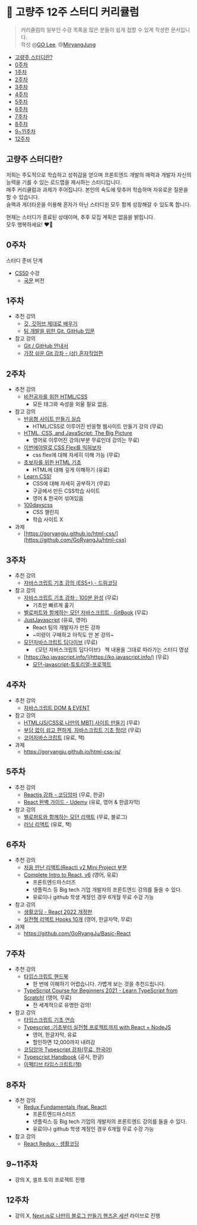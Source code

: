 # 🥂 고량주 12주 스터디 커리큘럼
> 커리큘럼의 일부인 수강 목록을 많은 분들이 쉽게 접할 수 있게 작성한 문서입니다.  
> 작성 @[GO Lee](https://github.com/goleedev), @[MiryangJung](https://github.com/MiryangJung)

- [고량주 스터디란?](#고량주-스터디란)
- [0주차](#0주차)
- [1주차](#1주차)
- [2주차](#2주차)
- [3주차](#3주차)
- [4주차](#4주차)
- [5주차](#5주차)
- [6주차](#6주차)
- [7주차](#7주차)
- [8주차](#8주차)
- [9~11주차](#911주차)
- [12주차](#12주차)

## 고량주 스터디란?

저희는 주도적으로 학습하고 성취감을 얻으며 프론트엔드 개발의 매력과 개발자 자신의 능력을 기를 수 있는 로드맵을 제시하는 스터디입니다.  
매주 커리큘럼과 과제가 주어집니다. 본인의 속도에 맞추어 학습하며 자유로운 질문을 할 수 있습니다.  
슬랙과 게더타운을 이용해 혼자가 아닌 스터디원 모두 함께 성장해갈 수 있도록 합니다.

현재는 스터디가 종료된 상태이며, 추후 모집 계획은 없음을 밝힙니다.  
모두 행복하세요! ❤️‍🔥

## 0주차

스터디 준비 단계
- [CS50](https://www.youtube.com/channel/UCcabW7890RKJzL968QWEykA) 수강
    - [국문](https://www.boostcourse.org/cs112) 버전

## 1주차

- 추천 강의
  - [깃, 깃허브 제대로 배우기](https://www.youtube.com/watch?v=Z9dvM7qgN9s)
  - [팀 개발을 위한 Git, GitHub 입문](https://inf.run/QqnS)
- 참고 강의
  - [Git / GitHub 안내서](https://subicura.com/git/)
  - [가장 쉬운 Git 강좌 - (상) 혼자작업편](https://www.youtube.com/watch?v=FXDjmsiv8fI)

## 2주차

- 추천 강의
  - [비전공자를 위한 HTML/CSS](https://www.boostcourse.org/cs120)
    - 모든 태그와 속성을 외울 필요 없음.
- 참고 강의
    - [반응형 사이트 만들기 실습](https://inf.run/Pk6m)
        - HTML/CSS로 이루어진 반응형 웹사이트 만들기 강의 (무료)
    - [HTML, CSS, and JavaScript: The Big Picture](https://www.pluralsight.com/courses/html-css-javascript-big-picture)
        - 영어로 이루어진 강의(부분 무료인데 강의는 무료)
    - [이번에야말로 CSS Flex를 익혀보자](https://studiomeal.com/archives/197)
        - css flex에 대해 자세히 이해 가능 (무료)
    - [초보자를 위한 HTML 기초](https://inf.run/4ayc)
        - HTML에 대해 깊게 이해하기 (유료)
    - [Learn CSS!](https://web.dev/learn/css/)
        - CSS에 대해 자세히 공부하기 (무료)
        - 구글에서 만든 CSS학습 사이트
        - 영어 & 한국어 섞여있음
    - [100dayscss](https://100dayscss.com/)
        - CSS 챌린지
        - 학습 사이트 X
- 과제
  - [https://goryangju.github.io/html-css/](https://github.com/GoRyangJu/html-css)

## 3주차

- 추천 강의
  - [자바스크립트 기초 강의 (ES5+) - 드림코딩](https://www.youtube.com/playlist?list=PLv2d7VI9OotTVOL4QmPfvJWPJvkmv6h-2)
- 참고 강의
  - [자바스크립트 기초 강좌 : 100분 완성](https://youtu.be/KF6t61yuPCY) (무료)
    - 기초만 빠르게 훑기
  - [벨로퍼트와 함께하는 모던 자바스크립트 · GitBook](https://learnjs.vlpt.us/) (무료)
  - [JustJavascript](https://justjavascript.com/) (유료, 영어)
    - React 팀의 개발자가 만든 강좌
    - ~미량이 구매하고 아직도 안 본 강의~
  - [모던자바스크립트 딥다이브](https://inf.run/jsmg) (무료)
    - 《모던 자바스크립트 딥다이브》 책 내용을 그대로 따라가는 스터디 영상
  - [https://ko.javascript.info/](https://ko.javascript.info/) (무료)
    - [모던-javascript-튜토리얼-프로젝트](https://violetboralee.medium.com/%EB%AA%A8%EB%8D%98-javascript-%ED%8A%9C%ED%86%A0%EB%A6%AC%EC%96%BC-%ED%94%84%EB%A1%9C%EC%A0%9D%ED%8A%B8-4338630fef35) 

## 4주차

- 추천 강의
  - [자바스크립트 DOM & EVENT](https://youtube.com/playlist?list=PLZKTXPmaJk8JVQv3XSNF8yJMdsxbFrO3S)
- 참고 강의
  - [HTML/JS/CSS로 나만의 MBTI 사이트 만들기](https://edu.goorm.io/lecture/25652/%ED%95%98%EB%A3%A8-10%EB%B6%84-web-project-html-js-css%EB%A1%9C-%EB%82%98%EB%A7%8C%EC%9D%98-mbti-%EC%82%AC%EC%9D%B4%ED%8A%B8-%EB%A7%8C%EB%93%A4%EA%B8%B0) (무료)
  - [부담 없이 쉽고 편하게, 자바스크립트 기초 정리!](https://edu.goorm.io/lecture/14938/%EB%B6%80%EB%8B%B4-%EC%97%86%EC%9D%B4-%EC%89%BD%EA%B3%A0-%ED%8E%B8%ED%95%98%EA%B2%8C-%EC%9E%90%EB%B0%94%EC%8A%A4%ED%81%AC%EB%A6%BD%ED%8A%B8-%EA%B8%B0%EC%B4%88-%EC%A0%95%EB%A6%AC) (무료)
  - [코어자바스크립트](http://book.naver.com/bookdb/book_detail.naver?bid=15433261) (유료, 책)
- 과제
  - https://goryangju.github.io/html-css-js/ 

## 5주차

- 추천 강의
  - [Reactjs 강좌 - 코딩앙마](https://www.youtube.com/playlist?list=PLZKTXPmaJk8J_fHAzPLH8CJ_HO_M33e7-) (무료, 한글)
  - [React 완벽 가이드 - Udemy](https://www.udemy.com/course/best-react/) (유료, 영어 & 한글자막)
- 참고 강의
  - [벨로퍼트와 함께하는 모던 리액트](https://react.vlpt.us/) (무료, 블로그)
  - [러닝 리액트](http://book.naver.com/bookdb/book_detail.naver?bid=20648949) (유료, 책)

## 6주차

- 추천 강의
  - [처음 만난 리액트(React) v2  Mini Project 부분](https://www.youtube.com/playlist?list=PLo3AHtncM26y0qX58gjc_QrkYlBCzQ2R_)
  - [Complete Intro to React, v6](https://frontendmasters.com/courses/complete-react-v6/) (영어, 유료)
    - 프론트엔드마스터즈
    - 넷플릭스 등 Big tech 기업 개발자의 프론트엔드 강의를 들을 수 있다.
    - 유료이나 github 학생 계정인 경우 6개월 무료 수강 가능
- 참고 강의
  - [생활코딩 - React 2022 개정판](https://www.youtube.com/playlist?list=PLuHgQVnccGMCOGstdDZvH41x0Vtvwyxu7)
  - [실전형 리액트 Hooks 10개](https://nomadcoders.co/react-hooks-introduction) (영어, 한글자막, 무료)
- 과제
  - https://github.com/GoRyangJu/Basic-React

## 7주차

- 추천 강의
  - [타입스크립트 핸드북](https://joshua1988.github.io/ts/)
    - 한 번에 이해하기 어렵습니다. 가볍게 보는 것을 추천드립니다.
  - [TypeScript Course for Beginners 2021 - Learn TypeScript from Scratch!](https://www.youtube.com/watch?v=BwuLxPH8IDs) (영어, 무료)
    - 전 세계적으로 유명한 강의!
- 참고 강의
  - [타입스크립트 기초 연습](https://velog.io/@velopert/typescript-basics)
  - [Typescript :기초부터 실전형 프로젝트까지 with React + NodeJS](https://www.udemy.com/course/best-typescript-21/)
    - 영어, 한글자막, 유료
    - 할인하면 12,000까지 내려감
  - [코딩앙마 Typescript 강좌(무료, 한국어)](https://www.youtube.com/playlist?list=PLZKTXPmaJk8KhKQ_BILr1JKCJbR0EGlx0)
  - [Typescript Handbook](https://typescript-kr.github.io/) (공식, 한글)
  - [이펙티브 타입스크립트(책)](http://book.naver.com/bookdb/book_detail.naver?bid=20611649)

## 8주차

- 추천 강의
  - [Redux Fundamentals (feat. React)](https://frontendmasters.com/courses/redux-fundamentals/)
    - 프론트엔드마스터즈
    - 넷플릭스 등 Big tech 기업의 개발자의 프론트엔드 강의를 들을 수 있다.
    - 유료이나 github 학생 계정인 경우 6개월 무료 수강 가능
- 참고 강의
  - [React Redux - 생활코딩](https://www.youtube.com/watch?v=yjuwpf7VH74)

## 9~11주차

- 강의 X, 셀프 토이 프로젝트 진행

## 12주차

- 강의 X, [Next.js로 나만의 블로그 만들기 핸즈온 세션](https://event-us.kr/miryang/event/42689) 라이브로 진행
